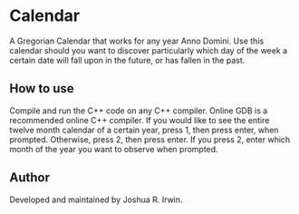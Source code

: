 # Calendar
A Gregorian Calendar that works for any year Anno Domini. Use this calendar should you want to discover particularly which day of the week a certain date will fall upon in the future, or has fallen in the past.
## How to use
Compile and run the C++ code on any C++ compiler. Online GDB is a recommended online C++ compiler. If you would like to see the entire twelve month calendar of a certain year, press 1, then press enter, when prompted. Otherwise, press 2, then press enter. If you press 2, enter which month of the year you want to observe when prompted.
## Author
Developed and maintained by Joshua R. Irwin.
